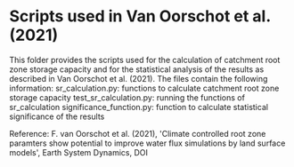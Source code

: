 # Scripts used in Van Oorschot et al. (2021) 
This folder provides the scripts used for the calculation of catchment root zone storage capacity and for the statistical analysis of the results as described in Van Oorschot et al. (2021). The files contain the following information:
sr_calculation.py: functions to calculate catchment root zone storage capacity
test_sr_calculation.py: running the functions of sr_calculation
significance_function.py: function to calculate statistical significance of the results

Reference: F. van Oorschot et al. (2021), 'Climate controlled root zone paramters show potential to improve water flux simulations by land surface models', Earth System Dynamics, DOI
